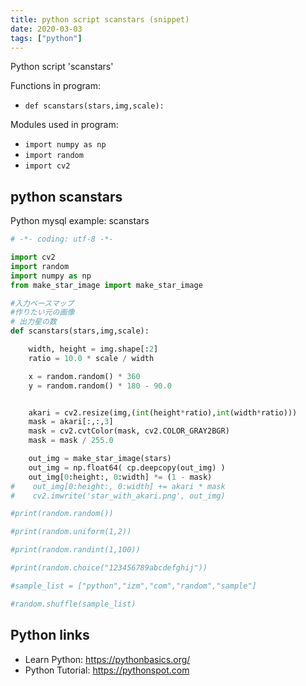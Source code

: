 ```yaml
---
title: python script scanstars (snippet)
date: 2020-03-03
tags: ["python"]
---
```

Python script 'scanstars'

Functions in program: 
* `def scanstars(stars,img,scale):`

Modules used in program: 
* `import numpy as np`
* `import random`
* `import cv2`

## python scanstars

Python mysql example: scanstars

```python
# -*- coding: utf-8 -*-

import cv2
import random
import numpy as np
from make_star_image import make_star_image

#入力ベースマップ
#作りたい元の画像
# 出力星の数
def scanstars(stars,img,scale):

    width, height = img.shape[:2]
    ratio = 10.0 * scale / width

    x = random.random() * 360
    y = random.random() * 180 - 90.0


    akari = cv2.resize(img,(int(height*ratio),int(width*ratio)))
    mask = akari[:,:,3]
    mask = cv2.cvtColor(mask, cv2.COLOR_GRAY2BGR)
    mask = mask / 255.0

    out_img = make_star_image(stars)
    out_img = np.float64( cp.deepcopy(out_img) )
    out_img[0:height:, 0:width] *= (1 - mask)
#    out_img[0:height:, 0:width] += akari * mask
#    cv2.imwrite('star_with_akari.png', out_img)

#print(random.random())

#print(random.uniform(1,2))

#print(random.randint(1,100))

#print(random.choice("123456789abcdefghij"))

#sample_list = ["python","izm","com","random","sample"]

#random.shuffle(sample_list)


```

## Python links

- Learn Python: https://pythonbasics.org/
- Python Tutorial: https://pythonspot.com

